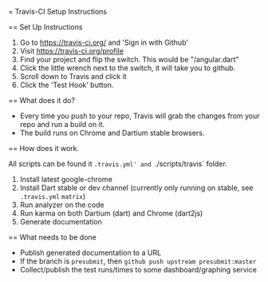 = Travis-CI Setup Instructions

== Set Up Instructions

1. Go to https://travis-ci.org/ and 'Sign in with Github'
2. Visit https://travis-ci.org/profile
3. Find your project and flip the switch. This would be "<yourname>/angular.dart"
4. Click the little wrench next to the switch, it will take you to github.
5. Scroll down to Travis and click it
6. Click the 'Test Hook' button.

== What does it do?

- Every time you push to your repo, Travis will grab the changes from your repo and run a
  build on it.
- The build runs on Chrome and Dartium stable browsers.


== How does it work.

All scripts can be found it `.travis.yml' and `./scripts/travis` folder.

1. Install latest google-chrome
2. Install Dart stable or dev channel (currently only running on stable, see `.travis.yml` `matrix`)
3. Run analyzer on the code
4. Run karma on both Dartium (dart) and Chrome (dart2js)
5. Generate documentation


== What needs to be done

- Publish generated documentation to a URL
- If the branch is `presubmit`, then `github push upstream presubmit:master`
- Collect/publish the test runs/times to some dashboard/graphing service
